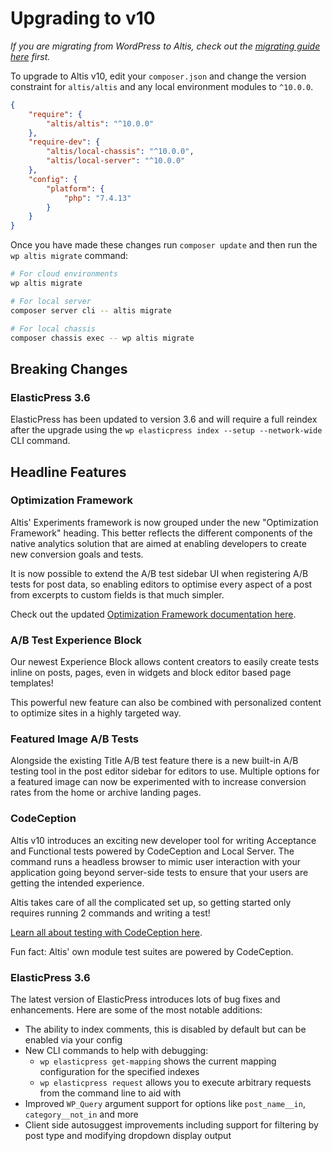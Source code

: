 # Upgrading to v10

_If you are migrating from WordPress to Altis, check out the [migrating guide here](../migrating-from-wordpress.md) first._

To upgrade to Altis v10, edit your `composer.json` and change the version constraint for `altis/altis` and any local environment modules to `^10.0.0`.

```json
{
	"require": {
		"altis/altis": "^10.0.0"
	},
	"require-dev": {
		"altis/local-chassis": "^10.0.0",
		"altis/local-server": "^10.0.0"
	},
	"config": {
		"platform": {
			"php": "7.4.13"
		}
	}
}
```

Once you have made these changes run `composer update` and then run the `wp altis migrate` command:

```sh
# For cloud environments
wp altis migrate

# For local server
composer server cli -- altis migrate

# For local chassis
composer chassis exec -- wp altis migrate
```

## Breaking Changes

### ElasticPress 3.6

ElasticPress has been updated to version 3.6 and will require a full reindex after the upgrade using the `wp elasticpress index --setup --network-wide` CLI command.

## Headline Features

### Optimization Framework

Altis' Experiments framework is now grouped under the new "Optimization Framework" heading. This better reflects the different components of the native analytics solution that are aimed at enabling developers to create new conversion goals and tests.

It is now possible to extend the A/B test sidebar UI when registering A/B tests for post data, so enabling editors to optimise every aspect of a post from excerpts to custom fields is that much simpler.

Check out the updated [Optimization Framework documentation here](docs://analytics/optimization-framework/README.md).

### A/B Test Experience Block

Our newest Experience Block allows content creators to easily create tests inline on posts, pages, even in widgets and block editor based page templates!

This powerful new feature can also be combined with personalized content to optimize sites in a highly targeted way.

### Featured Image A/B Tests

Alongside the existing Title A/B test feature there is a new built-in A/B testing tool in the post editor sidebar for editors to use. Multiple options for a featured image can now be experimented with to increase conversion rates from the home or archive landing pages.

### CodeCeption

Altis v10 introduces an exciting new developer tool for writing Acceptance and Functional tests powered by CodeCeption and Local Server. The command runs a headless browser to mimic user interaction with your application going beyond server-side tests to ensure that your users are getting the intended experience.

Altis takes care of all the complicated set up, so getting started only requires running 2 commands and writing a test!

[Learn all about testing with CodeCeption here](docs://dev-tools/testing-with-codeception.md).

Fun fact: Altis' own module test suites are powered by CodeCeption.

### ElasticPress 3.6

The latest version of ElasticPress introduces lots of bug fixes and enhancements. Here are some of the most notable additions:

- The ability to index comments, this is disabled by default but can be enabled via your config
- New CLI commands to help with debugging:
  - `wp elasticpress get-mapping` shows the current mapping configuration for the specified indexes
  - `wp elasticpress request` allows you to execute arbitrary requests from the command line to aid with
- Improved `WP_Query` argument support for options like `post_name__in`, `category__not_in` and more
- Client side autosuggest improvements including support for filtering by post type and modifying dropdown display output
